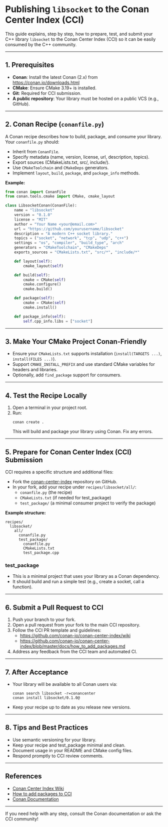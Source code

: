 # Publishing `libsocket` to the Conan Center Index (CCI)

This guide explains, step by step, how to prepare, test, and submit your C++ library `libsocket` to the Conan Center Index (CCI) so it can be easily consumed by the C++ community.

---

## 1. Prerequisites

- **Conan**: Install the latest Conan (2.x) from https://conan.io/downloads.html
- **CMake**: Ensure CMake 3.19+ is installed.
- **Git**: Required for CCI submission.
- **A public repository**: Your library must be hosted on a public VCS (e.g., GitHub).

---

## 2. Conan Recipe (`conanfile.py`)

A Conan recipe describes how to build, package, and consume your library. Your `conanfile.py` should:

- Inherit from `ConanFile`.
- Specify metadata (name, version, license, url, description, topics).
- Export sources (CMakeLists.txt, src/, include/).
- Use `CMakeToolchain` and `CMakeDeps` generators.
- Implement `layout`, `build`, `package`, and `package_info` methods.

**Example:**
```python
from conan import ConanFile
from conan.tools.cmake import CMake, cmake_layout

class LibsocketConan(ConanFile):
    name = "libsocket"
    version = "0.1.0"
    license = "MIT"
    author = "Your Name <your@email.com>"
    url = "https://github.com/yourusername/libsocket"
    description = "A modern C++ socket library."
    topics = ("socket", "network", "tcp", "udp", "c++")
    settings = "os", "compiler", "build_type", "arch"
    generators = "CMakeToolchain", "CMakeDeps"
    exports_sources = "CMakeLists.txt", "src/*", "include/*"

    def layout(self):
        cmake_layout(self)

    def build(self):
        cmake = CMake(self)
        cmake.configure()
        cmake.build()

    def package(self):
        cmake = CMake(self)
        cmake.install()

    def package_info(self):
        self.cpp_info.libs = ["socket"]
```

---

## 3. Make Your CMake Project Conan-Friendly

- Ensure your `CMakeLists.txt` supports installation (`install(TARGETS ...)`, `install(FILES ...)`).
- Support `CMAKE_INSTALL_PREFIX` and use standard CMake variables for headers and libraries.
- Optionally, add `find_package` support for consumers.

---

## 4. Test the Recipe Locally

1. Open a terminal in your project root.
2. Run:
   ```pwsh
   conan create .
   ```
   This will build and package your library using Conan. Fix any errors.

---

## 5. Prepare for Conan Center Index (CCI) Submission

CCI requires a specific structure and additional files:

- Fork the [conan-center-index](https://github.com/conan-io/conan-center-index) repository on GitHub.
- In your fork, add your recipe under `recipes/libsocket/all/`:
  - `conanfile.py` (the recipe)
  - `CMakeLists.txt` (if needed for test_package)
  - `test_package/` (a minimal consumer project to verify the package)

**Example structure:**
```
recipes/
  libsocket/
    all/
      conanfile.py
      test_package/
        conanfile.py
        CMakeLists.txt
        test_package.cpp
```

### test_package
- This is a minimal project that uses your library as a Conan dependency.
- It should build and run a simple test (e.g., create a socket, call a function).

---

## 6. Submit a Pull Request to CCI

1. Push your branch to your fork.
2. Open a pull request from your fork to the main CCI repository.
3. Follow the CCI PR template and guidelines:
   - https://github.com/conan-io/conan-center-index/wiki
   - https://github.com/conan-io/conan-center-index/blob/master/docs/how_to_add_packages.md
4. Address any feedback from the CCI team and automated CI.

---

## 7. After Acceptance

- Your library will be available to all Conan users via:
  ```pwsh
  conan search libsocket -r=conancenter
  conan install libsocket/0.1.0@
  ```
- Keep your recipe up to date as you release new versions.

---

## 8. Tips and Best Practices

- Use semantic versioning for your library.
- Keep your recipe and test_package minimal and clean.
- Document usage in your README and CMake config files.
- Respond promptly to CCI review comments.

---

## References
- [Conan Center Index Wiki](https://github.com/conan-io/conan-center-index/wiki)
- [How to add packages to CCI](https://github.com/conan-io/conan-center-index/blob/master/docs/how_to_add_packages.md)
- [Conan Documentation](https://docs.conan.io/)

---

If you need help with any step, consult the Conan documentation or ask the CCI community!
